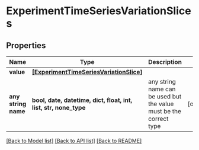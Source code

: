 # ExperimentTimeSeriesVariationSlices


## Properties
Name | Type | Description | Notes
------------ | ------------- | ------------- | -------------
**value** | [**[ExperimentTimeSeriesVariationSlice]**](ExperimentTimeSeriesVariationSlice.md) |  | 
**any string name** | **bool, date, datetime, dict, float, int, list, str, none_type** | any string name can be used but the value must be the correct type | [optional]

[[Back to Model list]](../README.md#documentation-for-models) [[Back to API list]](../README.md#documentation-for-api-endpoints) [[Back to README]](../README.md)


